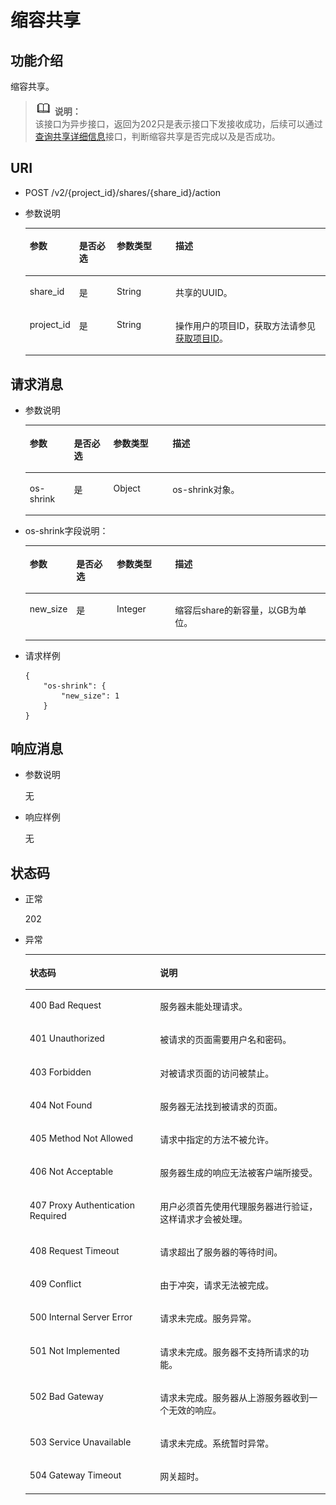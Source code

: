 # 缩容共享<a name="ZH-CN_TOPIC_0171853679"></a>

## 功能介绍<a name="s33bdca688810484fbd276da8f2b74e1f"></a>

缩容共享。

>![](public_sys-resources/icon-note.gif) **说明：**   
>该接口为异步接口，返回为202只是表示接口下发接收成功，后续可以通过[查询共享详细信息](查询共享详细信息.md)接口，判断缩容共享是否完成以及是否成功。  

## URI<a name="s296c37d90ca2445280a080298971565a"></a>

-   POST /v2/\{project\_id\}/shares/\{share\_id\}/action
-   参数说明

    <a name="zh-cn_topic_0076901183_table45911036"></a>
    <table><thead align="left"><tr id="zh-cn_topic_0076901183_row36188385"><th class="cellrowborder" valign="top" width="14.799999999999999%" id="mcps1.1.5.1.1"><p id="p17124101410431"><a name="p17124101410431"></a><a name="p17124101410431"></a>参数</p>
    </th>
    <th class="cellrowborder" valign="top" width="12.73%" id="mcps1.1.5.1.2"><p id="p1612415146430"><a name="p1612415146430"></a><a name="p1612415146430"></a>是否必选</p>
    </th>
    <th class="cellrowborder" valign="top" width="19.88%" id="mcps1.1.5.1.3"><p id="p312416148432"><a name="p312416148432"></a><a name="p312416148432"></a>参数类型</p>
    </th>
    <th class="cellrowborder" valign="top" width="52.59%" id="mcps1.1.5.1.4"><p id="p3124181464318"><a name="p3124181464318"></a><a name="p3124181464318"></a>描述</p>
    </th>
    </tr>
    </thead>
    <tbody><tr id="zh-cn_topic_0076901183_row33273344"><td class="cellrowborder" valign="top" width="14.799999999999999%" headers="mcps1.1.5.1.1 "><p id="zh-cn_topic_0076901183_p642732921719"><a name="zh-cn_topic_0076901183_p642732921719"></a><a name="zh-cn_topic_0076901183_p642732921719"></a>share_id</p>
    </td>
    <td class="cellrowborder" valign="top" width="12.73%" headers="mcps1.1.5.1.2 "><p id="a9ec20f066b3544f58d94c3e9748815a6"><a name="a9ec20f066b3544f58d94c3e9748815a6"></a><a name="a9ec20f066b3544f58d94c3e9748815a6"></a>是</p>
    </td>
    <td class="cellrowborder" valign="top" width="19.88%" headers="mcps1.1.5.1.3 "><p id="a5f88253ef9744bfcbf324e9e4c9ffa30"><a name="a5f88253ef9744bfcbf324e9e4c9ffa30"></a><a name="a5f88253ef9744bfcbf324e9e4c9ffa30"></a>String</p>
    </td>
    <td class="cellrowborder" valign="top" width="52.59%" headers="mcps1.1.5.1.4 "><p id="a1311aca9574a46989c203ecbc3aadd10"><a name="a1311aca9574a46989c203ecbc3aadd10"></a><a name="a1311aca9574a46989c203ecbc3aadd10"></a><span>共享的UUID。</span></p>
    </td>
    </tr>
    <tr id="zh-cn_topic_0076901183_row60643168"><td class="cellrowborder" valign="top" width="14.799999999999999%" headers="mcps1.1.5.1.1 "><p id="zh-cn_topic_0076901183_p502797541719"><a name="zh-cn_topic_0076901183_p502797541719"></a><a name="zh-cn_topic_0076901183_p502797541719"></a>project_id</p>
    </td>
    <td class="cellrowborder" valign="top" width="12.73%" headers="mcps1.1.5.1.2 "><p id="aab705787a2274508a09104ba59cb5901"><a name="aab705787a2274508a09104ba59cb5901"></a><a name="aab705787a2274508a09104ba59cb5901"></a>是</p>
    </td>
    <td class="cellrowborder" valign="top" width="19.88%" headers="mcps1.1.5.1.3 "><p id="ac30571b6991542e5934d578a18801382"><a name="ac30571b6991542e5934d578a18801382"></a><a name="ac30571b6991542e5934d578a18801382"></a>String</p>
    </td>
    <td class="cellrowborder" valign="top" width="52.59%" headers="mcps1.1.5.1.4 "><p id="a06f18709bc764f818dedfef3939d8c11"><a name="a06f18709bc764f818dedfef3939d8c11"></a><a name="a06f18709bc764f818dedfef3939d8c11"></a>操作用户的项目ID，获取方法请参见<a href="获取项目ID.md">获取项目ID</a>。</p>
    </td>
    </tr>
    </tbody>
    </table>


## 请求消息<a name="sda74a7c5f3a04e60afb288b1d8944df3"></a>

-   参数说明

    <a name="zh-cn_topic_0076901183_table64295127"></a>
    <table><thead align="left"><tr id="zh-cn_topic_0076901183_row64026895"><th class="cellrowborder" valign="top" width="14.71%" id="mcps1.1.5.1.1"><p id="p1939171172517"><a name="p1939171172517"></a><a name="p1939171172517"></a>参数</p>
    </th>
    <th class="cellrowborder" valign="top" width="13.13%" id="mcps1.1.5.1.2"><p id="p10391181122515"><a name="p10391181122515"></a><a name="p10391181122515"></a>是否必选</p>
    </th>
    <th class="cellrowborder" valign="top" width="19.73%" id="mcps1.1.5.1.3"><p id="p739151172513"><a name="p739151172513"></a><a name="p739151172513"></a>参数类型</p>
    </th>
    <th class="cellrowborder" valign="top" width="52.43%" id="mcps1.1.5.1.4"><p id="p9391121117255"><a name="p9391121117255"></a><a name="p9391121117255"></a>描述</p>
    </th>
    </tr>
    </thead>
    <tbody><tr id="zh-cn_topic_0076901183_row39641102"><td class="cellrowborder" valign="top" width="14.71%" headers="mcps1.1.5.1.1 "><p id="zh-cn_topic_0076901183_p56812682"><a name="zh-cn_topic_0076901183_p56812682"></a><a name="zh-cn_topic_0076901183_p56812682"></a>os-shrink</p>
    </td>
    <td class="cellrowborder" valign="top" width="13.13%" headers="mcps1.1.5.1.2 "><p id="a306f65b61c814e3cad969c311ae42bc1"><a name="a306f65b61c814e3cad969c311ae42bc1"></a><a name="a306f65b61c814e3cad969c311ae42bc1"></a>是</p>
    </td>
    <td class="cellrowborder" valign="top" width="19.73%" headers="mcps1.1.5.1.3 "><p id="a15e2f47dfa30434ab4553c8c6916b4b7"><a name="a15e2f47dfa30434ab4553c8c6916b4b7"></a><a name="a15e2f47dfa30434ab4553c8c6916b4b7"></a>Object</p>
    </td>
    <td class="cellrowborder" valign="top" width="52.43%" headers="mcps1.1.5.1.4 "><p id="zh-cn_topic_0076901183_p44136375"><a name="zh-cn_topic_0076901183_p44136375"></a><a name="zh-cn_topic_0076901183_p44136375"></a>os-shrink对象。</p>
    </td>
    </tr>
    </tbody>
    </table>

-   os-shrink字段说明：

    <a name="zh-cn_topic_0076901183_table18276642"></a>
    <table><thead align="left"><tr id="zh-cn_topic_0076901183_row4957353"><th class="cellrowborder" valign="top" width="14.23%" id="mcps1.1.5.1.1"><p id="p1996851472518"><a name="p1996851472518"></a><a name="p1996851472518"></a>参数</p>
    </th>
    <th class="cellrowborder" valign="top" width="13.669999999999998%" id="mcps1.1.5.1.2"><p id="p496871418257"><a name="p496871418257"></a><a name="p496871418257"></a>是否必选</p>
    </th>
    <th class="cellrowborder" valign="top" width="19.55%" id="mcps1.1.5.1.3"><p id="p12968714102512"><a name="p12968714102512"></a><a name="p12968714102512"></a>参数类型</p>
    </th>
    <th class="cellrowborder" valign="top" width="52.55%" id="mcps1.1.5.1.4"><p id="p1296819149257"><a name="p1296819149257"></a><a name="p1296819149257"></a>描述</p>
    </th>
    </tr>
    </thead>
    <tbody><tr id="zh-cn_topic_0076901183_row8849323"><td class="cellrowborder" valign="top" width="14.23%" headers="mcps1.1.5.1.1 "><p id="a004f5fed487d42468a2d8a0168fb29cb"><a name="a004f5fed487d42468a2d8a0168fb29cb"></a><a name="a004f5fed487d42468a2d8a0168fb29cb"></a>new_size</p>
    </td>
    <td class="cellrowborder" valign="top" width="13.669999999999998%" headers="mcps1.1.5.1.2 "><p id="a56d7fffc1ee64c20a0da617bcc9b01e7"><a name="a56d7fffc1ee64c20a0da617bcc9b01e7"></a><a name="a56d7fffc1ee64c20a0da617bcc9b01e7"></a>是</p>
    </td>
    <td class="cellrowborder" valign="top" width="19.55%" headers="mcps1.1.5.1.3 "><p id="a775819df804f4f70b6e19a2168d6bb29"><a name="a775819df804f4f70b6e19a2168d6bb29"></a><a name="a775819df804f4f70b6e19a2168d6bb29"></a>Integer</p>
    </td>
    <td class="cellrowborder" valign="top" width="52.55%" headers="mcps1.1.5.1.4 "><p id="a7446186d1e584e739f3756fe4839ce93"><a name="a7446186d1e584e739f3756fe4839ce93"></a><a name="a7446186d1e584e739f3756fe4839ce93"></a>缩容后share的新容量，以GB为单位。</p>
    </td>
    </tr>
    </tbody>
    </table>


-   请求样例

    ```
    {
        "os-shrink": {
            "new_size": 1
        }
    }
    ```


## 响应消息<a name="sc7abb610536242c4b1c4b3c9bc3a698b"></a>

-   参数说明

    无


-   响应样例

    无


## 状态码<a name="sf0c6d6a79e744278acab17a058623890"></a>

-   正常

    202

-   异常

    <a name="zh-cn_topic_0076901183_table59073500"></a>
    <table><thead align="left"><tr id="zh-cn_topic_0076901183_row46587076"><th class="cellrowborder" valign="top" width="43.43%" id="mcps1.1.3.1.1"><p id="zh-cn_topic_0076901183_p15456783"><a name="zh-cn_topic_0076901183_p15456783"></a><a name="zh-cn_topic_0076901183_p15456783"></a>状态码</p>
    </th>
    <th class="cellrowborder" valign="top" width="56.57%" id="mcps1.1.3.1.2"><p id="zh-cn_topic_0076901183_p44039915"><a name="zh-cn_topic_0076901183_p44039915"></a><a name="zh-cn_topic_0076901183_p44039915"></a>说明</p>
    </th>
    </tr>
    </thead>
    <tbody><tr id="zh-cn_topic_0076901183_row10463359"><td class="cellrowborder" valign="top" width="43.43%" headers="mcps1.1.3.1.1 "><p id="zh-cn_topic_0076901183_p42225780"><a name="zh-cn_topic_0076901183_p42225780"></a><a name="zh-cn_topic_0076901183_p42225780"></a>400 Bad Request</p>
    </td>
    <td class="cellrowborder" valign="top" width="56.57%" headers="mcps1.1.3.1.2 "><p id="zh-cn_topic_0076901183_p64845042"><a name="zh-cn_topic_0076901183_p64845042"></a><a name="zh-cn_topic_0076901183_p64845042"></a>服务器未能处理请求。</p>
    </td>
    </tr>
    <tr id="zh-cn_topic_0076901183_row46734467"><td class="cellrowborder" valign="top" width="43.43%" headers="mcps1.1.3.1.1 "><p id="zh-cn_topic_0076901183_p27395488"><a name="zh-cn_topic_0076901183_p27395488"></a><a name="zh-cn_topic_0076901183_p27395488"></a>401 Unauthorized</p>
    </td>
    <td class="cellrowborder" valign="top" width="56.57%" headers="mcps1.1.3.1.2 "><p id="zh-cn_topic_0076901183_p4442074"><a name="zh-cn_topic_0076901183_p4442074"></a><a name="zh-cn_topic_0076901183_p4442074"></a>被请求的页面需要用户名和密码。</p>
    </td>
    </tr>
    <tr id="zh-cn_topic_0076901183_row39978669"><td class="cellrowborder" valign="top" width="43.43%" headers="mcps1.1.3.1.1 "><p id="zh-cn_topic_0076901183_p17046748"><a name="zh-cn_topic_0076901183_p17046748"></a><a name="zh-cn_topic_0076901183_p17046748"></a>403 Forbidden</p>
    </td>
    <td class="cellrowborder" valign="top" width="56.57%" headers="mcps1.1.3.1.2 "><p id="zh-cn_topic_0076901183_p38609372"><a name="zh-cn_topic_0076901183_p38609372"></a><a name="zh-cn_topic_0076901183_p38609372"></a>对被请求页面的访问被禁止。</p>
    </td>
    </tr>
    <tr id="zh-cn_topic_0076901183_row11940034"><td class="cellrowborder" valign="top" width="43.43%" headers="mcps1.1.3.1.1 "><p id="zh-cn_topic_0076901183_p27618686"><a name="zh-cn_topic_0076901183_p27618686"></a><a name="zh-cn_topic_0076901183_p27618686"></a>404 Not Found</p>
    </td>
    <td class="cellrowborder" valign="top" width="56.57%" headers="mcps1.1.3.1.2 "><p id="zh-cn_topic_0076901183_p22521054"><a name="zh-cn_topic_0076901183_p22521054"></a><a name="zh-cn_topic_0076901183_p22521054"></a>服务器无法找到被请求的页面。</p>
    </td>
    </tr>
    <tr id="zh-cn_topic_0076901183_row1362895"><td class="cellrowborder" valign="top" width="43.43%" headers="mcps1.1.3.1.1 "><p id="zh-cn_topic_0076901183_p43285665"><a name="zh-cn_topic_0076901183_p43285665"></a><a name="zh-cn_topic_0076901183_p43285665"></a>405 Method Not Allowed</p>
    </td>
    <td class="cellrowborder" valign="top" width="56.57%" headers="mcps1.1.3.1.2 "><p id="zh-cn_topic_0076901183_p16477963"><a name="zh-cn_topic_0076901183_p16477963"></a><a name="zh-cn_topic_0076901183_p16477963"></a>请求中指定的方法不被允许。</p>
    </td>
    </tr>
    <tr id="zh-cn_topic_0076901183_row14083945"><td class="cellrowborder" valign="top" width="43.43%" headers="mcps1.1.3.1.1 "><p id="zh-cn_topic_0076901183_p67057771"><a name="zh-cn_topic_0076901183_p67057771"></a><a name="zh-cn_topic_0076901183_p67057771"></a>406 Not Acceptable</p>
    </td>
    <td class="cellrowborder" valign="top" width="56.57%" headers="mcps1.1.3.1.2 "><p id="zh-cn_topic_0076901183_p62970394"><a name="zh-cn_topic_0076901183_p62970394"></a><a name="zh-cn_topic_0076901183_p62970394"></a>服务器生成的响应无法被客户端所接受。</p>
    </td>
    </tr>
    <tr id="zh-cn_topic_0076901183_row29862637"><td class="cellrowborder" valign="top" width="43.43%" headers="mcps1.1.3.1.1 "><p id="zh-cn_topic_0076901183_p2954570"><a name="zh-cn_topic_0076901183_p2954570"></a><a name="zh-cn_topic_0076901183_p2954570"></a>407 Proxy Authentication Required</p>
    </td>
    <td class="cellrowborder" valign="top" width="56.57%" headers="mcps1.1.3.1.2 "><p id="zh-cn_topic_0076901183_p37993607"><a name="zh-cn_topic_0076901183_p37993607"></a><a name="zh-cn_topic_0076901183_p37993607"></a>用户必须首先使用代理服务器进行验证，这样请求才会被处理。</p>
    </td>
    </tr>
    <tr id="zh-cn_topic_0076901183_row6398145"><td class="cellrowborder" valign="top" width="43.43%" headers="mcps1.1.3.1.1 "><p id="zh-cn_topic_0076901183_p48487730"><a name="zh-cn_topic_0076901183_p48487730"></a><a name="zh-cn_topic_0076901183_p48487730"></a>408 Request Timeout</p>
    </td>
    <td class="cellrowborder" valign="top" width="56.57%" headers="mcps1.1.3.1.2 "><p id="zh-cn_topic_0076901183_p35192023"><a name="zh-cn_topic_0076901183_p35192023"></a><a name="zh-cn_topic_0076901183_p35192023"></a>请求超出了服务器的等待时间。</p>
    </td>
    </tr>
    <tr id="zh-cn_topic_0076901183_row48292752"><td class="cellrowborder" valign="top" width="43.43%" headers="mcps1.1.3.1.1 "><p id="zh-cn_topic_0076901183_p19398879"><a name="zh-cn_topic_0076901183_p19398879"></a><a name="zh-cn_topic_0076901183_p19398879"></a>409 Conflict</p>
    </td>
    <td class="cellrowborder" valign="top" width="56.57%" headers="mcps1.1.3.1.2 "><p id="zh-cn_topic_0076901183_p27805399"><a name="zh-cn_topic_0076901183_p27805399"></a><a name="zh-cn_topic_0076901183_p27805399"></a>由于冲突，请求无法被完成。</p>
    </td>
    </tr>
    <tr id="zh-cn_topic_0076901183_row48922001"><td class="cellrowborder" valign="top" width="43.43%" headers="mcps1.1.3.1.1 "><p id="zh-cn_topic_0076901183_p3259160"><a name="zh-cn_topic_0076901183_p3259160"></a><a name="zh-cn_topic_0076901183_p3259160"></a>500 Internal Server Error</p>
    </td>
    <td class="cellrowborder" valign="top" width="56.57%" headers="mcps1.1.3.1.2 "><p id="zh-cn_topic_0076901183_p62665436"><a name="zh-cn_topic_0076901183_p62665436"></a><a name="zh-cn_topic_0076901183_p62665436"></a>请求未完成。服务异常。</p>
    </td>
    </tr>
    <tr id="zh-cn_topic_0076901183_row27118016"><td class="cellrowborder" valign="top" width="43.43%" headers="mcps1.1.3.1.1 "><p id="zh-cn_topic_0076901183_p49075689"><a name="zh-cn_topic_0076901183_p49075689"></a><a name="zh-cn_topic_0076901183_p49075689"></a>501 Not Implemented</p>
    </td>
    <td class="cellrowborder" valign="top" width="56.57%" headers="mcps1.1.3.1.2 "><p id="zh-cn_topic_0076901183_p15707907"><a name="zh-cn_topic_0076901183_p15707907"></a><a name="zh-cn_topic_0076901183_p15707907"></a>请求未完成。服务器不支持所请求的功能。</p>
    </td>
    </tr>
    <tr id="zh-cn_topic_0076901183_row7153442"><td class="cellrowborder" valign="top" width="43.43%" headers="mcps1.1.3.1.1 "><p id="zh-cn_topic_0076901183_p42557928"><a name="zh-cn_topic_0076901183_p42557928"></a><a name="zh-cn_topic_0076901183_p42557928"></a>502 Bad Gateway</p>
    </td>
    <td class="cellrowborder" valign="top" width="56.57%" headers="mcps1.1.3.1.2 "><p id="zh-cn_topic_0076901183_p24640114"><a name="zh-cn_topic_0076901183_p24640114"></a><a name="zh-cn_topic_0076901183_p24640114"></a>请求未完成。服务器从上游服务器收到一个无效的响应。</p>
    </td>
    </tr>
    <tr id="zh-cn_topic_0076901183_row20434436"><td class="cellrowborder" valign="top" width="43.43%" headers="mcps1.1.3.1.1 "><p id="zh-cn_topic_0076901183_p44576624"><a name="zh-cn_topic_0076901183_p44576624"></a><a name="zh-cn_topic_0076901183_p44576624"></a>503 Service Unavailable</p>
    </td>
    <td class="cellrowborder" valign="top" width="56.57%" headers="mcps1.1.3.1.2 "><p id="zh-cn_topic_0076901183_p53936788"><a name="zh-cn_topic_0076901183_p53936788"></a><a name="zh-cn_topic_0076901183_p53936788"></a>请求未完成。系统暂时异常。</p>
    </td>
    </tr>
    <tr id="zh-cn_topic_0076901183_row15669051"><td class="cellrowborder" valign="top" width="43.43%" headers="mcps1.1.3.1.1 "><p id="zh-cn_topic_0076901183_p61233639"><a name="zh-cn_topic_0076901183_p61233639"></a><a name="zh-cn_topic_0076901183_p61233639"></a>504 Gateway Timeout</p>
    </td>
    <td class="cellrowborder" valign="top" width="56.57%" headers="mcps1.1.3.1.2 "><p id="zh-cn_topic_0076901183_p60977760"><a name="zh-cn_topic_0076901183_p60977760"></a><a name="zh-cn_topic_0076901183_p60977760"></a>网关超时。</p>
    </td>
    </tr>
    </tbody>
    </table>


